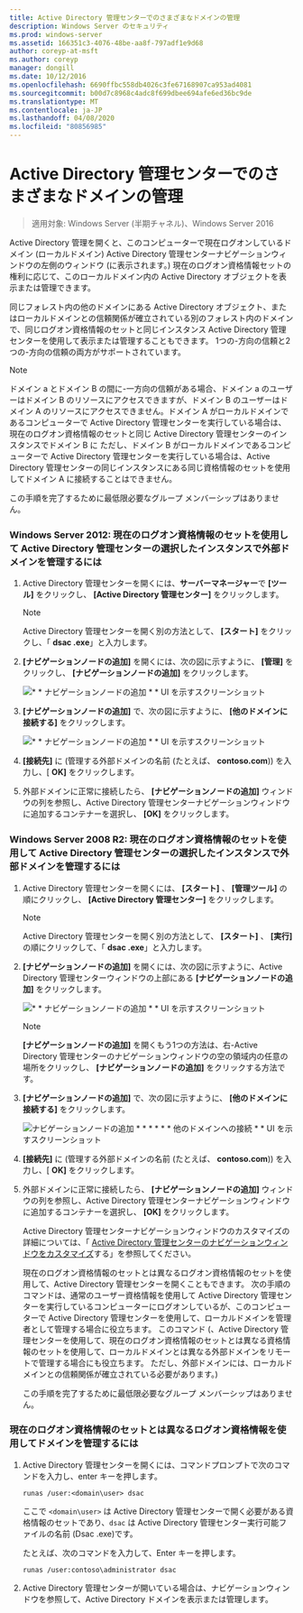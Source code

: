 ```yaml
---
title: Active Directory 管理センターでのさまざまなドメインの管理
description: Windows Server のセキュリティ
ms.prod: windows-server
ms.assetid: 166351c3-4076-48be-aa8f-797adf1e9d68
author: coreyp-at-msft
ms.author: coreyp
manager: dongill
ms.date: 10/12/2016
ms.openlocfilehash: 6690ffbc558db4026c3fe67168907ca953ad4081
ms.sourcegitcommit: b00d7c8968c4adc8f699dbee694afe6ed36bc9de
ms.translationtype: MT
ms.contentlocale: ja-JP
ms.lasthandoff: 04/08/2020
ms.locfileid: "80856985"
---
```

# <a name="manage-different-domains-in-active-directory-administrative-center"></a>Active Directory 管理センターでのさまざまなドメインの管理

>適用対象: Windows Server (半期チャネル)、Windows Server 2016

  Active Directory 管理を開くと、このコンピューターで現在ログオンしているドメイン \(ローカルドメイン\) Active Directory 管理センターナビゲーションウィンドウの左側のウィンドウ \(に表示されます。\) 現在のログオン資格情報セットの権利に応じて、このローカルドメイン内の Active Directory オブジェクトを表示または管理できます。

 同じフォレスト内の他のドメインにある Active Directory オブジェクト、またはローカルドメインとの信頼関係が確立されている別のフォレスト内のドメインで、同じログオン資格情報のセットと同じインスタンス Active Directory 管理センターを使用して表示または管理することもできます。 1つの\-方向の信頼と2つの\-方向の信頼の両方がサポートされています。

> [!NOTE]
>  ドメイン a とドメイン B の間に\-一方向の信頼がある場合、ドメイン a のユーザーはドメイン B のリソースにアクセスできますが、ドメイン B のユーザーはドメイン A のリソースにアクセスできません。ドメイン A がローカルドメインであるコンピューターで Active Directory 管理センターを実行している場合は、現在のログオン資格情報のセットと同じ Active Directory 管理センターのインスタンスでドメイン B に ただし、ドメイン B がローカルドメインであるコンピューターで Active Directory 管理センターを実行している場合は、Active Directory 管理センターの同じインスタンスにある同じ資格情報のセットを使用してドメイン A に接続することはできません。

 この手順を完了するために最低限必要なグループ メンバーシップはありません。

### <a name="windows-server-2012-to-manage-a-foreign-domain-in-the-selected-instance-of-active-directory-administrative-center-using-the-current-set-of-logon-credentials"></a>Windows Server 2012: 現在のログオン資格情報のセットを使用して Active Directory 管理センターの選択したインスタンスで外部ドメインを管理するには

1.  Active Directory 管理センターを開くには、**サーバーマネージャー**で **[ツール]** をクリックし、 **[Active Directory 管理センター]** をクリックします。

    > [!NOTE]
    >  Active Directory 管理センターを開く別の方法として、 **[スタート]** をクリックし、「 **dsac .exe**」と入力します。

2.  **[ナビゲーションノードの追加]** を開くには、次の図に示すように、 **[管理]** をクリックし、 **[ナビゲーションノードの追加]** をクリックします。

     ![\* * ナビゲーションノードの追加 * * UI を示すスクリーンショット](media/ADDS_ADACAddNavNode.gif)

3.  **[ナビゲーションノードの追加]** で、次の図に示すように、 **[他のドメインに接続する]** をクリックします。

     ![\* * ナビゲーションノードの追加 * * UI を示すスクリーンショット](media/ADDS_ADACConnectToDomain.gif)

4.  **[接続先]** に \(管理する外部ドメインの名前 (たとえば、 **contoso.com**\)) を入力し、[ **OK]** をクリックします。

5.  外部ドメインに正常に接続したら、 **[ナビゲーションノードの追加]** ウィンドウの列を参照し、Active Directory 管理センターナビゲーションウィンドウに追加するコンテナーを選択し、 **[OK]** をクリックします。

### <a name="windows-server-2008-r2-to-manage-a-foreign-domain-in-the-selected-instance-of-active-directory-administrative-center-using-the-current-set-of-logon-credentials"></a>Windows Server 2008 R2: 現在のログオン資格情報のセットを使用して Active Directory 管理センターの選択したインスタンスで外部ドメインを管理するには

1. Active Directory 管理センターを開くには、 **[スタート]** 、 **[管理ツール]** の順にクリックし、 **[Active Directory 管理センター]** をクリックします。

   > [!NOTE]
   >  Active Directory 管理センターを開く別の方法として、 **[スタート]** 、 **[実行]** の順にクリックして、「 **dsac .exe**」と入力します。

2. **[ナビゲーションノードの追加]** を開くには、次の図に示すように、Active Directory 管理センターウィンドウの上部にある **[ナビゲーションノードの追加]** をクリックします。

    ![\* * ナビゲーションノードの追加 * * UI を示すスクリーンショット](media/click_add_nav_nodes.gif)

   > [!NOTE]
   >  **[ナビゲーションノードの追加]** を開くもう1つの方法は、右\-Active Directory 管理センターのナビゲーションウィンドウの空の領域内の任意の場所をクリックし、 **[ナビゲーションノードの追加]** をクリックする方法です。

3. **[ナビゲーションノードの追加]** で、次の図に示すように、 **[他のドメインに接続する]** をクリックします。

    ![ナビゲーションノードの追加 * * * * * * 他のドメインへの接続 * * UI を示すスクリーンショット](media/add_nav_nodes.gif)

4. **[接続先]** に \(管理する外部ドメインの名前 (たとえば、 **contoso.com**\)) を入力し、[ **OK]** をクリックします。

5. 外部ドメインに正常に接続したら、 **[ナビゲーションノードの追加]** ウィンドウの列を参照し、Active Directory 管理センターナビゲーションウィンドウに追加するコンテナーを選択し、 **[OK]** をクリックします。

   Active Directory 管理センターナビゲーションウィンドウのカスタマイズの詳細については、「 [Active Directory 管理センターのナビゲーションウィンドウをカスタマイズ](customize-the-active-directory-administrative-center-navigation-pane.md)する」を参照してください。

   現在のログオン資格情報のセットとは異なるログオン資格情報のセットを使用して、Active Directory 管理センターを開くこともできます。 次の手順のコマンドは、通常のユーザー資格情報を使用して Active Directory 管理センターを実行しているコンピューターにログオンしているが、このコンピューターで Active Directory 管理センターを使用して、ローカルドメインを管理者として管理する場合に役立ちます。 このコマンド \(、Active Directory 管理センターを使用して、現在のログオン資格情報のセットとは異なる資格情報のセットを使用して、ローカルドメインとは異なる外部ドメインをリモートで管理する場合にも役立ちます。 ただし、外部ドメインには、ローカルドメインとの信頼関係が確立されている必要があります。\)

   この手順を完了するために最低限必要なグループ メンバーシップはありません。

### <a name="to-manage-a-domain-using-logon-credentials-that-are-different-from-the-current-set-of-logon-credentials"></a>現在のログオン資格情報のセットとは異なるログオン資格情報を使用してドメインを管理するには

1.  Active Directory 管理センターを開くには、コマンドプロンプトで次のコマンドを入力し、enter キーを押します。

     `runas /user:<domain\user> dsac`

     ここで `<domain\user>` は Active Directory 管理センターで開く必要がある資格情報のセットであり、`dsac` は Active Directory 管理センター実行可能ファイルの名前 \(Dsac .exe\)です。

     たとえば、次のコマンドを入力して、Enter キーを押します。

     `runas /user:contoso\administrator dsac`

2.  Active Directory 管理センターが開いている場合は、ナビゲーションウィンドウを参照して、Active Directory ドメインを表示または管理します。

  

